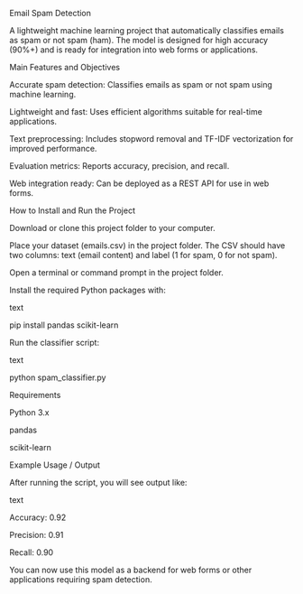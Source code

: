 Email Spam Detection

A lightweight machine learning project that automatically classifies emails as spam or not spam (ham). The model is designed for high accuracy (90%+) and is ready for integration into web forms or applications.



Main Features and Objectives

Accurate spam detection: Classifies emails as spam or not spam using machine learning.



Lightweight and fast: Uses efficient algorithms suitable for real-time applications.



Text preprocessing: Includes stopword removal and TF-IDF vectorization for improved performance.



Evaluation metrics: Reports accuracy, precision, and recall.



Web integration ready: Can be deployed as a REST API for use in web forms.



How to Install and Run the Project

Download or clone this project folder to your computer.



Place your dataset (emails.csv) in the project folder. The CSV should have two columns: text (email content) and label (1 for spam, 0 for not spam).



Open a terminal or command prompt in the project folder.



Install the required Python packages with:



text

pip install pandas scikit-learn

Run the classifier script:



text

python spam\_classifier.py

Requirements

Python 3.x



pandas



scikit-learn



Example Usage / Output

After running the script, you will see output like:



text

Accuracy: 0.92

Precision: 0.91

Recall: 0.90

You can now use this model as a backend for web forms or other applications requiring spam detection.

